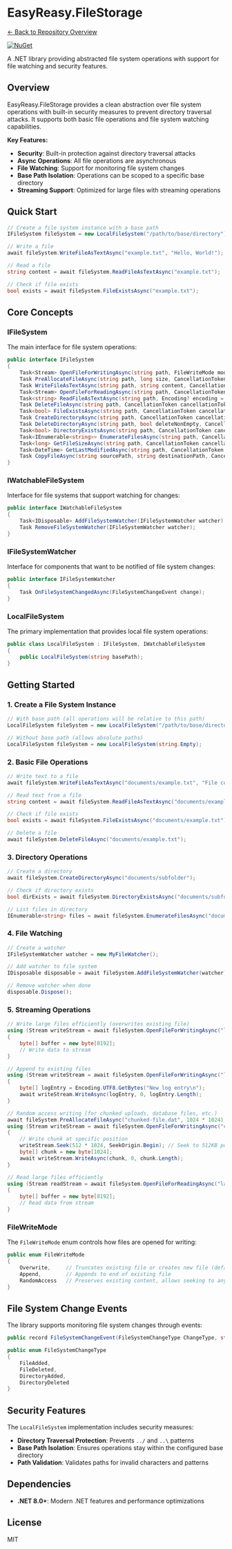 # EasyReasy.FileStorage

[← Back to Repository Overview](../README.md)

[![NuGet](https://img.shields.io/badge/nuget-EasyReasy.FileStorage-blue.svg)](https://www.nuget.org/packages/EasyReasy.FileStorage)

A .NET library providing abstracted file system operations with support for file watching and security features.

## Overview

EasyReasy.FileStorage provides a clean abstraction over file system operations with built-in security measures to prevent directory traversal attacks. It supports both basic file operations and file system watching capabilities.

**Key Features:**
- **Security**: Built-in protection against directory traversal attacks
- **Async Operations**: All file operations are asynchronous
- **File Watching**: Support for monitoring file system changes
- **Base Path Isolation**: Operations can be scoped to a specific base directory
- **Streaming Support**: Optimized for large files with streaming operations

## Quick Start

```csharp
// Create a file system instance with a base path
IFileSystem fileSystem = new LocalFileSystem("/path/to/base/directory");

// Write a file
await fileSystem.WriteFileAsTextAsync("example.txt", "Hello, World!");

// Read a file
string content = await fileSystem.ReadFileAsTextAsync("example.txt");

// Check if file exists
bool exists = await fileSystem.FileExistsAsync("example.txt");
```

## Core Concepts

### IFileSystem
The main interface for file system operations:

```csharp
public interface IFileSystem
{
    Task<Stream> OpenFileForWritingAsync(string path, FileWriteMode mode = FileWriteMode.Overwrite, CancellationToken cancellationToken = default);
    Task PreAllocateFileAsync(string path, long size, CancellationToken cancellationToken = default);
    Task WriteFileAsTextAsync(string path, string content, CancellationToken cancellationToken = default);
    Task<Stream> OpenFileForReadingAsync(string path, CancellationToken cancellationToken = default);
    Task<string> ReadFileAsTextAsync(string path, Encoding? encoding = null, CancellationToken cancellationToken = default);
    Task DeleteFileAsync(string path, CancellationToken cancellationToken = default);
    Task<bool> FileExistsAsync(string path, CancellationToken cancellationToken = default);
    Task CreateDirectoryAsync(string path, CancellationToken cancellationToken = default);
    Task DeleteDirectoryAsync(string path, bool deleteNonEmpty, CancellationToken cancellationToken = default);
    Task<bool> DirectoryExistsAsync(string path, CancellationToken cancellationToken = default);
    Task<IEnumerable<string>> EnumerateFilesAsync(string path, CancellationToken cancellationToken = default);
    Task<long> GetFileSizeAsync(string path, CancellationToken cancellationToken = default);
    Task<DateTime> GetLastModifiedAsync(string path, CancellationToken cancellationToken = default);
    Task CopyFileAsync(string sourcePath, string destinationPath, CancellationToken cancellationToken = default);
}
```

### IWatchableFileSystem
Interface for file systems that support watching for changes:

```csharp
public interface IWatchableFileSystem
{
    Task<IDisposable> AddFileSystemWatcher(IFileSystemWatcher watcher);
    Task RemoveFileSystemWatcher(IFileSystemWatcher watcher);
}
```

### IFileSystemWatcher
Interface for components that want to be notified of file system changes:

```csharp
public interface IFileSystemWatcher
{
    Task OnFileSystemChangedAsync(FileSystemChangeEvent change);
}
```

### LocalFileSystem
The primary implementation that provides local file system operations:

```csharp
public class LocalFileSystem : IFileSystem, IWatchableFileSystem
{
    public LocalFileSystem(string basePath);
}
```

## Getting Started

### 1. Create a File System Instance

```csharp
// With base path (all operations will be relative to this path)
LocalFileSystem fileSystem = new LocalFileSystem("/path/to/base/directory");

// Without base path (allows absolute paths)
LocalFileSystem fileSystem = new LocalFileSystem(string.Empty);
```

### 2. Basic File Operations

```csharp
// Write text to a file
await fileSystem.WriteFileAsTextAsync("documents/example.txt", "File content here");

// Read text from a file
string content = await fileSystem.ReadFileAsTextAsync("documents/example.txt");

// Check if file exists
bool exists = await fileSystem.FileExistsAsync("documents/example.txt");

// Delete a file
await fileSystem.DeleteFileAsync("documents/example.txt");
```

### 3. Directory Operations

```csharp
// Create a directory
await fileSystem.CreateDirectoryAsync("documents/subfolder");

// Check if directory exists
bool dirExists = await fileSystem.DirectoryExistsAsync("documents/subfolder");

// List files in directory
IEnumerable<string> files = await fileSystem.EnumerateFilesAsync("documents");
```

### 4. File Watching

```csharp
// Create a watcher
IFileSystemWatcher watcher = new MyFileWatcher();

// Add watcher to file system
IDisposable disposable = await fileSystem.AddFileSystemWatcher(watcher);

// Remove watcher when done
disposable.Dispose();
```

### 5. Streaming Operations

```csharp
// Write large files efficiently (overwrites existing file)
using (Stream writeStream = await fileSystem.OpenFileForWritingAsync("large-file.dat", FileWriteMode.Overwrite))
{
    byte[] buffer = new byte[8192];
    // Write data to stream
}

// Append to existing files
using (Stream writeStream = await fileSystem.OpenFileForWritingAsync("log-file.txt", FileWriteMode.Append))
{
    byte[] logEntry = Encoding.UTF8.GetBytes("New log entry\n");
    await writeStream.WriteAsync(logEntry, 0, logEntry.Length);
}

// Random access writing (for chunked uploads, database files, etc.)
await fileSystem.PreAllocateFileAsync("chunked-file.dat", 1024 * 1024); // Pre-allocate 1MB
using (Stream writeStream = await fileSystem.OpenFileForWritingAsync("chunked-file.dat", FileWriteMode.RandomAccess))
{
    // Write chunk at specific position
    writeStream.Seek(512 * 1024, SeekOrigin.Begin); // Seek to 512KB position
    byte[] chunk = new byte[1024];
    await writeStream.WriteAsync(chunk, 0, chunk.Length);
}

// Read large files efficiently
using (Stream readStream = await fileSystem.OpenFileForReadingAsync("large-file.dat"))
{
    byte[] buffer = new byte[8192];
    // Read data from stream
}
```

### FileWriteMode

The `FileWriteMode` enum controls how files are opened for writing:

```csharp
public enum FileWriteMode
{
    Overwrite,     // Truncates existing file or creates new file (default)
    Append,        // Appends to end of existing file
    RandomAccess   // Preserves existing content, allows seeking to any position
}
```

## File System Change Events

The library supports monitoring file system changes through events:

```csharp
public record FileSystemChangeEvent(FileSystemChangeType ChangeType, string AffectedPath);

public enum FileSystemChangeType
{
    FileAdded,
    FileDeleted,
    DirectoryAdded,
    DirectoryDeleted
}
```

## Security Features

The `LocalFileSystem` implementation includes security measures:

- **Directory Traversal Protection**: Prevents `../` and `..\` patterns
- **Base Path Isolation**: Ensures operations stay within the configured base directory
- **Path Validation**: Validates paths for invalid characters and patterns

## Dependencies

- **.NET 8.0+**: Modern .NET features and performance optimizations

## License
MIT
